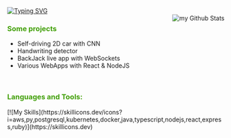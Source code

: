 <a href="https://git.io/typing-svg">
  <img src="https://readme-typing-svg.herokuapp.com?font=Fira+Code&pause=100&color=419F07&width=435&lines=Hi%2C+Sebastian+here.+Welcome!" alt="Typing SVG"/>
</a>
<br/>

<img align="right" src="https://github-readme-stats.vercel.app/api?username=sebastianmihai01&include_all_commits=true&count_private=true&show_icons=true&line_height=20&theme=vue-dark" alt="my Github Stats"/>  

<h3 style="color: #419F07;">
  Some projects
</h3>
<ul>
  <li> Self-driving 2D car with CNN </li>
  <li> Handwriting detector </li>
  <li> BackJack live app with WebSockets </li>
  <li> Various WebApps with React & NodeJS </li>
</ul>
<br>

<h3 style="color: #419F07;">
  Languages and Tools:
</h3>
[![My Skills](https://skillicons.dev/icons?i=aws,py,postgresql,kubernetes,docker,java,typescript,nodejs,react,express,ruby)](https://skillicons.dev)
